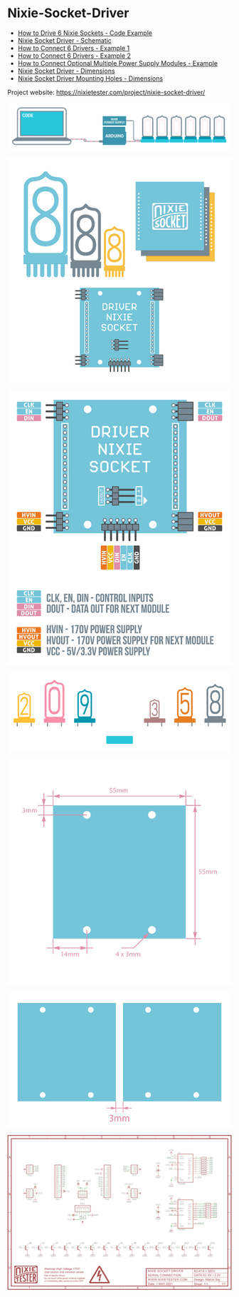 # Nixie-Socket-Driver
* <a target="_blank" href="https://github.com/marcinsaj/Nixie-Socket-Driver/blob/main/example/Nixie-Socket-Driver-Example-1.ino">How to Drive 6 Nixie Sockets - Code Example</a>
* <a target="_blank" href="https://github.com/marcinsaj/Nixie-Socket-Driver/blob/main/datasheet/Nixie-Socket-Driver-Schematic.pdf">Nixie Socket Driver - Schematic</a>
* <a target="_blank" href="https://github.com/marcinsaj/Nixie-Socket-Driver/blob/main/datasheet/Nixie-Socket-Driver-How-to-Connect-6-Drivers-Example-1.pdf">How to Connect 6 Drivers - Example 1</a>
* <a target="_blank" href="https://github.com/marcinsaj/Nixie-Socket-Driver/blob/main/datasheet/Nixie-Socket-Driver-How-to-Connect-6-Drivers-Example-2.pdf">How to Connect 6 Drivers - Example 2</a>
* <a target="_blank" href="https://github.com/marcinsaj/Nixie-Socket-Driver/blob/main/datasheet/Nixie-Socket-Driver-How-to-Connect-Multiple-Power-Supply-Modules.pdf">How to Connect Optional Multiple Power Supply Modules - Example</a>
* <a target="_blank" href="https://github.com/marcinsaj/Nixie-Socket-Driver/blob/main/datasheet/Nixie-Socket-Driver-Dimensions.pdf">Nixie Socket Driver - Dimensions</a>
* <a target="_blank" href="https://github.com/marcinsaj/Nixie-Socket-Driver/blob/main/datasheet/Nixie-Socket-Driver-Mounting-Holes-Dimensions.pdf">Nixie Socket Driver Mounting Holes - Dimensions</a>




Project website: https://nixietester.com/project/nixie-socket-driver/

<p align="center"><img src="https://github.com/marcinsaj/Nixie-Socket-Driver/blob/main/extras/Nixie-Socket-Driver-Arduino-Code.gif"></p>
<p align="center"><img src="https://github.com/marcinsaj/Nixie-Socket-Driver/blob/main/extras/Nixie-Socket-Driver-DIAGRAM.jpg"></p>
<p align="center"><img src="https://github.com/marcinsaj/Nixie-Socket-Driver/blob/main/extras/Nixie-Socket-Driver-pinout-desc.jpg"></p>
<p align="center"><img src="https://github.com/marcinsaj/Nixie-Socket-Driver/blob/main/extras/Nixie-Socket-Driver-SOCKET-CHANGE.gif"></p>
<p align="center"><img src="https://github.com/marcinsaj/Nixie-Socket-Driver/blob/main/extras/Nixie-Socket-Driver-Dimensions-Diagram.jpg"></p>
<p align="center"><img src="https://github.com/marcinsaj/Nixie-Socket-Driver/blob/main/datasheet/Nixie-Socket-Driver-Mounting-Holes-Dimensions.jpg"></p>
<p align="center"><img src="https://github.com/marcinsaj/Nixie-Socket-Driver/blob/main/datasheet/Nixie-Socket-Driver-Schematic.png"></p>



